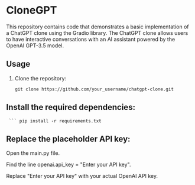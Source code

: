 # CloneGPT

This repository contains code that demonstrates a basic implementation of a ChatGPT clone using the Gradio library. The ChatGPT clone allows users to have interactive conversations with an AI assistant powered by the OpenAI GPT-3.5 model.

## Usage

1. Clone the repository:

   ```shell
   git clone https://github.com/your_username/chatgpt-clone.git
## Install the required dependencies:
     ``` pip install -r requirements.txt

## Replace the placeholder API key:

Open the main.py file.

Find the line openai.api_key = "Enter your API key".

Replace "Enter your API key" with your actual OpenAI API key.


